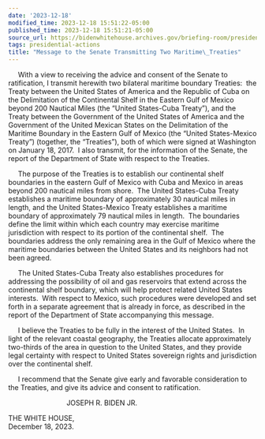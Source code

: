 ```yaml
---
date: '2023-12-18'
modified_time: 2023-12-18 15:51:22-05:00
published_time: 2023-12-18 15:51:21-05:00
source_url: https://bidenwhitehouse.archives.gov/briefing-room/presidential-actions/2023/12/18/message-to-the-senate-transmitting-two-maritime-treaties/
tags: presidential-actions
title: "Message to the Senate Transmitting Two Maritime\_Treaties"
---
```

 
     With a view to receiving the advice and consent of the Senate to
ratification, I transmit herewith two bilateral maritime boundary
Treaties:  the Treaty between the United States of America and the
Republic of Cuba on the Delimitation of the Continental Shelf in the
Eastern Gulf of Mexico beyond 200 Nautical Miles (the “United
States-Cuba Treaty”), and the Treaty between the Government of the
United States of America and the Government of the United Mexican States
on the Delimitation of the Maritime Boundary in the Eastern Gulf of
Mexico (the “United States-Mexico Treaty”) (together, the “Treaties”),
both of which were signed at Washington on January 18, 2017.  I also
transmit, for the information of the Senate, the report of the
Department of State with respect to the Treaties.  
  
     The purpose of the Treaties is to establish our continental shelf
boundaries in the eastern Gulf of Mexico with Cuba and Mexico in areas
beyond 200 nautical miles from shore.  The United States-Cuba Treaty
establishes a maritime boundary of approximately 30 nautical miles in
length, and the United States-Mexico Treaty establishes a maritime
boundary of approximately 79 nautical miles in length.  The boundaries
define the limit within which each country may exercise maritime
jurisdiction with respect to its portion of the continental shelf.  The
boundaries address the only remaining area in the Gulf of Mexico where
the maritime boundaries between the United States and its neighbors had
not been agreed.  
  
     The United States-Cuba Treaty also establishes procedures for
addressing the possibility of oil and gas reservoirs that extend across
the continental shelf boundary, which will help protect related United
States interests.  With respect to Mexico, such procedures were
developed and set forth in a separate agreement that is already in
force, as described in the report of the Department of State
accompanying this message.  
  
     I believe the Treaties to be fully in the interest of the United
States.  In light of the relevant coastal geography, the Treaties
allocate approximately two-thirds of the area in question to the United
States, and they provide legal certainty with respect to United States
sovereign rights and jurisdiction over the continental shelf.  
  
     I recommend that the Senate give early and favorable consideration
to the Treaties, and give its advice and consent to ratification.   

                              JOSEPH R. BIDEN JR.

THE WHITE HOUSE,  
December 18, 2023.
